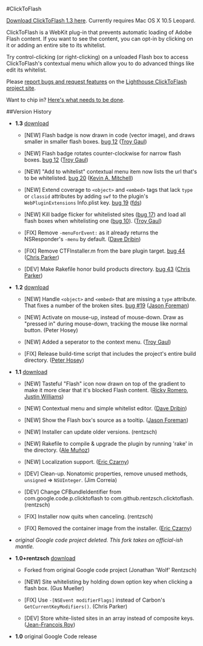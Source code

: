 #ClickToFlash

[Download ClickToFlash 1.3 here](http://s3.amazonaws.com/clicktoflash/ClickToFlash-1.3.zip). Currently requires Mac OS X 10.5 Leopard.

ClickToFlash is a WebKit plug-in that prevents automatic loading of Adobe Flash content. If you want to see the content, you can opt-in by clicking on it or adding an entire site to its whitelist.

Try control-clicking (or right-clicking) on a unloaded Flash box to access ClickToFlash's contextual menu which allow you to do advanced things like edit its whitelist.

Please [report bugs and request features](http://rentzsch.lighthouseapp.com/projects/24342-clicktoflash/tickets/new) on the [Lighthouse ClickToFlash project site](http://rentzsch.lighthouseapp.com/projects/24342-clicktoflash/tickets?q=all).

Want to chip in? [Here's what needs to be done](http://rentzsch.lighthouseapp.com/projects/24342-clicktoflash/tickets?q=not-tagged%3Abrokensite+state%3Aopen&filter=).

##Version History

* **1.3** [download](http://s3.amazonaws.com/clicktoflash/ClickToFlash-1.3.zip)
	* [NEW] Flash badge is now drawn in code (vector image), and draws smaller in smaller flash boxes. [bug 12](http://rentzsch.lighthouseapp.com/projects/24342/tickets/12) ([Troy 
Gaul](http://github.com/rentzsch/clicktoflash/commit/4a6bf3071ad36a9cf00c4edfd2bbe94b37b050ac))

	* [NEW] Flash badge rotates counter-clockwise for narrow flash boxes. [bug 12](http://rentzsch.lighthouseapp.com/projects/24342/tickets/12) ([Troy 
Gaul](http://github.com/tgaul/clicktoflash/commit/738cc4a0d3c976333a16bf7420cec3f35130b490))

	* [NEW] "Add to whitelist" contextual menu item now lists the url that's to be whitelisted. [bug 20](http://rentzsch.lighthouseapp.com/projects/24342/tickets/20-add-to-whitelist-sheet-unnecessary-when-rightclicking) ([Kevin A. Mitchell](http://github.com/kamitchell/clicktoflash/commit/83f121029225b16ae2e4d4f6a2f2bc64d2235b02))

	* [NEW] Extend coverage to `<object>` and `<embed>` tags that lack `type` or `classid` attributes by adding `swf` to the plugin's `WebPluginExtensions` Info.plist key. [bug 19](http://rentzsch.lighthouseapp.com/projects/24342/tickets/19) ([fds](http://rentzsch.lighthouseapp.com/projects/24342/tickets/19#ticket-19-10))

	* [NEW] Kill badge flicker for whitelisted sites ([bug 17](http://rentzsch.lighthouseapp.com/projects/24342/tickets/17)) and load all 
flash boxes when whitelisting one ([bug 10](http://rentzsch.lighthouseapp.com/projects/24342/tickets/10)). ([Troy Gaul](http://github.com/tgaul/clicktoflash/commit/263f2f396115921896f527573c725516c85af531))

	* [FIX] Remove `-menuForEvent:` as it already returns the NSResponder's `-menu` by default. ([Dave Dribin](http://github.com/ddribin/clicktoflash/commit/5de474bc17332208fd21ec78fe7eaf3a9844d7bf))

	* [FIX] Remove CTFInstaller.m from the bare plugin target. [bug 44](http://rentzsch.lighthouseapp.com/projects/24342-clicktoflash/tickets/44) ([Chris Parker](http://github.com/tgaul/clicktoflash/commit/17d455844a7428471dca018d1461f5c5d1cbb692))

	* [DEV] Make Rakefile honor build products directory. [bug 43](http://rentzsch.lighthouseapp.com/projects/24342/tickets/43) ([Chris Parker](http://github.com/tgaul/clicktoflash/commit/021eebfd274b4e415c31c2ac9e4bb2ffed569ee4))

* **1.2** [download](http://s3.amazonaws.com/clicktoflash/ClickToFlash-1.2.zip)
	* [NEW] Handle `<object>` and `<embed>` that are missing a `type` attribute. That fixes a number of the broken sites. [bug #19](http://rentzsch.lighthouseapp.com/projects/24342/tickets/19-banner-ad-appears-without-whitelisting) ([Jason Foreman](http://github.com/threeve/clicktoflash/commit/e4a7ad83c312bcc3d7400562905122951ae85763))

	* [NEW] Activate on mouse-up, instead of mouse-down. Draw as "pressed in" during mouse-down, tracking the mouse like normal button. (Peter Hosey)

	* [NEW] Added a seperator to the context menu. ([Troy Gaul](http://github.com/tgaul/clicktoflash/commit/1da34945508d22e978a34c463bfabc6a36b32a07))

	* [FIX] Release build-time script that includes the project's entire build directory. ([Peter Hosey](http://github.com/boredzo/clicktoflash/commit/0b063cd0987254fd61aaa2b317ef2d79f30a44a8))

* **1.1** [download](http://s3.amazonaws.com/clicktoflash/ClickToFlash-1.1.zip)
	* [NEW] Tasteful "Flash" icon now drawn on top of the gradient to make it more clear that it's blocked Flash content. ([Ricky Romero, Justin Williams](http://rentzsch.lighthouseapp.com/projects/24342/tickets/3-flash-boxes-are-not-always-obvious))

	* [NEW] Contextual menu and simple whitelist editor. ([Dave Dribin](http://github.com/ddribin/clicktoflash))

	* [NEW] Show the Flash box's source as a tooltip. ([Jason Foreman](http://github.com/threeve/clicktoflash/commit/a54c97c7be43e0adfbb0aad317c6020666d2a2e3))

	* [NEW] Installer can update older versions. (rentzsch)

	* [NEW] Rakefile to compile & upgrade the plugin by running 'rake' in the directory. ([Ale Muñoz](http://github.com/bomberstudios/clicktoflash/commit/2807f05aafe829e942f0c945ab914c0830652f73))

	* [NEW] Localization support. ([Eric Czarny](http://github.com/eczarny/clicktoflash/commit/beefab38bdb881fd78ac6e844e1e1d53206b118c))

	* [DEV] Clean-up. Nonatomic properties, remove unused methods, `unsigned` => `NSUInteger`. (Jim Correia)

	* [DEV] Change CFBundleIdentifier from com.google.code.p.clicktoflash to com.github.rentzsch.clicktoflash. (rentzsch)

	* [FIX] Installer now quits when canceling. (rentzsch)

	* [FIX] Removed the container image from the installer. ([Eric Czarny](http://github.com/eczarny/clicktoflash/commit/d25675cd97e4709b9a794029c06794d87ac8c9af))

* *original Google code project deleted. This fork takes on official-ish mantle.*

* **1.0+rentzsch** [download](http://s3.amazonaws.com/clicktoflash/ClickToFlash%2Brentzsch-1.0.zip)

	* Forked from original Google code project (Jonathan 'Wolf' Rentzsch)

	* [NEW] Site whitelisting by holding down option key when clicking a flash box. (Gus Mueller)

	* [FIX] Use `-[NSEvent modifierFlags]` instead of Carbon's `GetCurrentKeyModifiers()`. (Chris Parker)

	* [DEV] Store white-listed sites in an array instead of composite keys. ([Jean-Francois Roy](https://twitter.com/jfroy/status/1150564777))

* **1.0** original Google Code release

